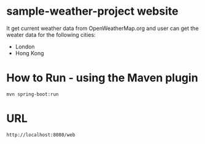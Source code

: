 # sample-weather-project website
It get current weather data from OpenWeatherMap.org and user can get the weater data for the following cities: 
- London
- Hong Kong

# How to Run - using the Maven plugin
```
mvn spring-boot:run
```

# URL 
```
http://localhost:8080/web
```
